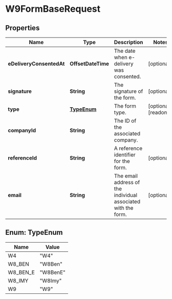 

# W9FormBaseRequest


## Properties

| Name | Type | Description | Notes |
|------------ | ------------- | ------------- | -------------|
|**eDeliveryConsentedAt** | **OffsetDateTime** | The date when e-delivery was consented. |  [optional] |
|**signature** | **String** | The signature of the form. |  [optional] |
|**type** | [**TypeEnum**](#TypeEnum) | The form type. |  [optional] [readonly] |
|**companyId** | **String** | The ID of the associated company. |  |
|**referenceId** | **String** | A reference identifier for the form. |  [optional] |
|**email** | **String** | The email address of the individual associated with the form. |  [optional] |



## Enum: TypeEnum

| Name | Value |
|---- | -----|
| W4 | &quot;W4&quot; |
| W8_BEN | &quot;W8Ben&quot; |
| W8_BEN_E | &quot;W8BenE&quot; |
| W8_IMY | &quot;W8Imy&quot; |
| W9 | &quot;W9&quot; |



